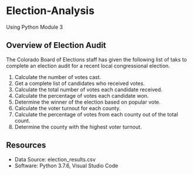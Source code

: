 # Election-Analysis
Using Python Module 3

## Overview of Election Audit
The Colorado Board of Elections staff has given the following list of taks to complete an election audit for a recent local congressional election.

1. Calculate the number of votes cast.
2. Get a complete list of candidates who received votes.
3. Calculate the total number of votes each candidate received.
4. Calculate the percentage of votes each candidate won.
5. Determine the winner of the election based on popular vote.
6. Calculate the voter turnout for each county.
7. Calculate the percentage of votes from each county out of the total count.
8. Determine the county with the highest voter turnout.

## Resources
- Data Source: election_results.csv
- Software: Python 3.7.6, Visual Studio Code
